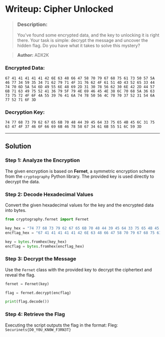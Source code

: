# Writeup: Cipher Unlocked


> ### Description:
> You've found some encrypted data, and the key to unlocking it is right there. Your task is simple: decrypt the message and uncover the hidden flag. Do you have what it takes to solve this mystery?

> **Author:** ADX2K  

### Encrypted Data:
```
67 41 41 41 41 41 42 6E 63 48 66 47 58 70 79 67 68 75 61 73 50 57 5A 46 77 34 59 35 34 71 62 79 71 4F 31 76 62 4F 61 51 4D 43 52 65 33 44 74 70 6D 5A 54 6D 49 55 6E 48 69 2D 31 30 78 56 62 30 6E 42 2D 44 57 6B 71 63 49 75 52 41 36 79 5F 79 4E 69 46 45 4E 38 6C 70 68 5A 36 63 73 75 72 4F 6F 4A 55 39 76 41 6A 74 78 50 56 4C 70 70 37 52 31 54 6A 77 52 71 6F 3D
```

### Decryption Key:
```
74 77 68 73 79 62 67 65 6B 70 48 44 39 45 64 33 75 65 4B 45 6C 31 75 63 47 4F 37 46 6F 66 69 6B 46 78 58 67 34 61 6B 55 51 6C 59 3D
```

---

## Solution

### Step 1: Analyze the Encryption
The given encryption is based on **Fernet**, a symmetric encryption scheme from the `cryptography` Python library. The provided key is used directly to decrypt the data.

### Step 2: Decode Hexadecimal Values
Convert the given hexadecimal values for the key and the encrypted data into bytes.

```python
from cryptography.fernet import Fernet

key_hex = "74 77 68 73 79 62 67 65 6B 70 48 44 39 45 64 33 75 65 4B 45 6C 31 75 63 47 4F 37 46 6F 66 69 6B 46 78 58 67 34 61 6B 55 51 6C 59 3D"
encflag_hex = "67 41 41 41 41 41 42 6E 63 48 66 47 58 70 79 67 68 75 61 73 50 57 5A 46 77 34 59 35 34 71 62 79 71 4F 31 76 62 4F 61 51 4D 43 52 65 33 44 74 70 6D 5A 54 6D 49 55 6E 48 69 2D 31 30 78 56 62 30 6E 42 2D 44 57 6B 71 63 49 75 52 41 36 79 5F 79 4E 69 46 45 4E 38 6C 70 68 5A 36 63 73 75 72 4F 6F 4A 55 39 76 41 6A 74 78 50 56 4C 70 70 37 52 31 54 6A 77 52 71 6F 3D"

key = bytes.fromhex(key_hex)
encflag = bytes.fromhex(encflag_hex)
```

### Step 3: Decrypt the Message
Use the `Fernet` class with the provided key to decrypt the ciphertext and reveal the flag.

```python
fernet = Fernet(key)

flag = fernet.decrypt(encflag)

print(flag.decode())
```

### Step 4: Retrieve the Flag
Executing the script outputs the flag in the format:
Fleg: ```Securinets{D0_Y0U_KN0W_F3RN3T}```

